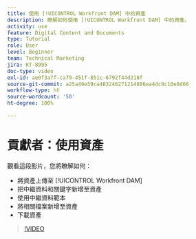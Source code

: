 ```yaml
---
title: 使用 [!UICONTROL Workfront DAM] 中的資產
description: 瞭解如何使用 [!UICONTROL Workfront DAM] 中的資產。
activity: use
feature: Digital Content and Documents
type: Tutorial
role: User
level: Beginner
team: Technical Marketing
jira: KT-8995
doc-type: video
exl-id: ae0f3a7f-ca79-451f-851c-6792f44d218f
source-git-commit: a25a49e59ca483246271214886ea4dc9c10e8d66
workflow-type: ht
source-wordcount: '50'
ht-degree: 100%

---
```


# 貢獻者：使用資產

觀看這段影片，您將瞭解如何：

* 將資產上傳至 [!UICONTROL Workfront DAM]
* 把中繼資料和關鍵字新增至資產
* 使用中繼資料範本
* 將相關檔案新增至資產
* 下載資產

>[!VIDEO](https://video.tv.adobe.com/v/335255/?quality=12&learn=on)

